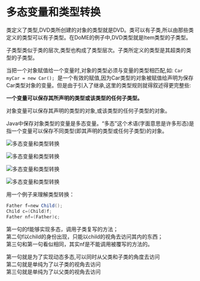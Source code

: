 ﻿# 多态变量和类型转换


类定义了类型,DVD类所创建的对象的类型就是DVD。类可以有子类,所以由那些类定义的类型可以有子类型。在DoME的例子中,DVD类型就是Item类型的子类型。

子类型类似于类的层次,类型也构成了类型层次。子类所定义的类型是其超类的类型的子类型。
       
当把一个对象赋值给一个变量时,对象的类型必须与变量的类型相匹配,如:
`Car myCar = new Car();` 
是一个有效的赋值,因为Car类型的对象被赋值给声明为保存Car类型对象的变量。但是由于引入了继承,这里的类型规则就得叙述得更完整些:

**一个变量可以保存其所声明的类型或该类型的任何子类型。**

对象变量可以保存其声明的类型的对象,或该类型的任何子类型的对象。

Java中保存对象类型的变量是多态变量。“多态”这个术语(字面意思是许多形态)是指一个变量可以保存不同类型(即其声明的类型或任何子类型)的对象。

![多态变量和类型转换][1]

![多态变量和类型转换][2]

![多态变量和类型转换][3]

![多态变量和类型转换][4]

用一个例子来理解类型转换：
``````java
Father f=new Child();
Child c=(Child)f;
Father nf=(Father)c;
``````````
第一句的f能够实现多态，调用子类复写的方法；<br>
第二句f以child的身份出现，只能以child的视角去访问其内的东西；<br>
第三句和第一句看似相同，其实nf是不能调用被覆写的方法的。

第一句就是为了实现动态多态,可以同时从父类和子类的角度去访问<br>
第二句就是单纯为了以子类的视角去访问<br>
第三句就是单纯为了以父类的视角去访问


  [1]: https://github.com/LibraTang/Pics/blob/master/Java-Notes/%E5%A4%9A%E6%80%81%E5%8F%98%E9%87%8F%E5%92%8C%E7%B1%BB%E5%9E%8B%E8%BD%AC%E6%8D%A21.png
  [2]: https://github.com/LibraTang/Pics/blob/master/Java-Notes/%E5%A4%9A%E6%80%81%E5%8F%98%E9%87%8F%E5%92%8C%E7%B1%BB%E5%9E%8B%E8%BD%AC%E6%8D%A22.png
  [3]: https://github.com/LibraTang/Pics/blob/master/Java-Notes/%E5%A4%9A%E6%80%81%E5%8F%98%E9%87%8F%E5%92%8C%E7%B1%BB%E5%9E%8B%E8%BD%AC%E6%8D%A23.png
  [4]: https://github.com/LibraTang/Pics/blob/master/Java-Notes/%E5%A4%9A%E6%80%81%E5%8F%98%E9%87%8F%E5%92%8C%E7%B1%BB%E5%9E%8B%E8%BD%AC%E6%8D%A24.png